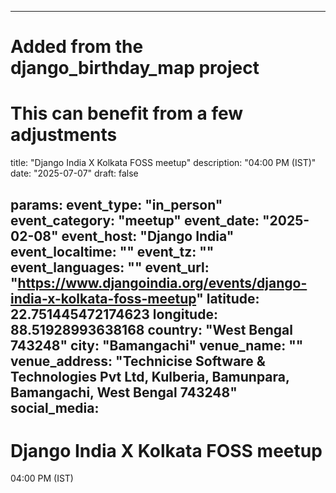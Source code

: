 
---
# Added from the django_birthday_map project
# This can benefit from a few adjustments
title: "Django India X Kolkata FOSS meetup"
description: "04:00 PM (IST)"
date: "2025-07-07"
draft: false

params:
  event_type: "in_person"
  event_category: "meetup"
  event_date: "2025-02-08"
  event_host: "Django India"
  event_localtime: ""
  event_tz: ""
  event_languages: ""
  event_url: "https://www.djangoindia.org/events/django-india-x-kolkata-foss-meetup"
  latitude: 22.751445472174623
  longitude: 88.51928993638168
  country: "West Bengal 743248"
  city: "Bamangachi"
  venue_name: ""
  venue_address: "Technicise Software & Technologies Pvt Ltd, Kulberia, Bamunpara, Bamangachi, West Bengal 743248"
  social_media:
---

# Django India X Kolkata FOSS meetup

04:00 PM (IST)

